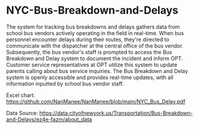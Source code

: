 # NYC-Bus-Breakdown-and-Delays
The system for tracking bus breakdowns and delays gathers data from school bus vendors actively operating in the field in real-time. When bus personnel encounter delays during their routes, they're directed to communicate with the dispatcher at the central office of the bus vendor. Subsequently, the bus vendor's staff is prompted to access the Bus Breakdown and Delay system to document the incident and inform OPT. Customer service representatives at OPT utilize this system to update parents calling about bus service inquiries. The Bus Breakdown and Delay system is openly accessible and provides real-time updates, with all information inputted by school bus vendor staff.

Excel chart: https://github.com/NanManee/NanManee/blob/main/NYC_Bus_Delay.pdf

Data Source: https://data.cityofnewyork.us/Transportation/Bus-Breakdown-and-Delays/ez4e-fazm/about_data


